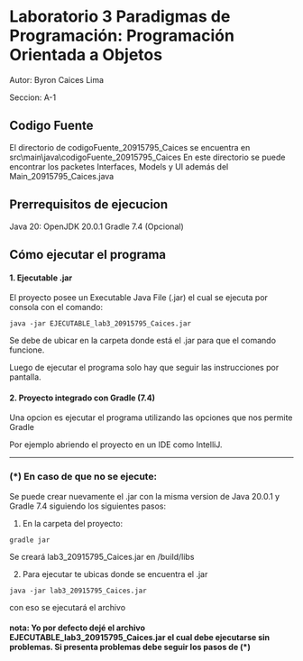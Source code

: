 # Laboratorio 3 Paradigmas de Programación: Programación Orientada a Objetos

Autor: Byron Caices Lima

Seccion: A-1

## Codigo Fuente
El directorio de codigoFuente_20915795_Caices se encuentra en src\main\java\codigoFuente_20915795_Caices
En este directorio se puede encontrar los packetes Interfaces, Models y UI además del Main_20915795_Caices.java

## Prerrequisitos de ejecucion

Java 20: OpenJDK 20.0.1 
Gradle 7.4 (Opcional)

## Cómo ejecutar el programa

#### 1. Ejecutable .jar
El proyecto posee un Executable Java File (.jar) el cual se ejecuta por consola con el comando:
```
java -jar EJECUTABLE_lab3_20915795_Caices.jar
```

Se debe de ubicar en la carpeta donde está el .jar para que el comando funcione.

Luego de ejecutar el programa solo hay que seguir las instrucciones por pantalla.

#### 2. Proyecto integrado con Gradle (7.4)

Una opcion es ejecutar el programa utilizando las opciones que nos permite Gradle

Por ejemplo abriendo el proyecto en un IDE como IntelliJ.

--------------------------------------------------------------------------------

### (*) En caso de que no se ejecute: 
Se puede crear nuevamente el .jar con la misma version de Java 20.0.1 y Gradle 7.4 siguiendo los siguientes pasos:

1. En la carpeta del proyecto:

```
gradle jar
```

Se creará lab3_20915795_Caices.jar en /build/libs

2. Para ejecutar te ubicas donde se encuentra el .jar

```
java -jar lab3_20915795_Caices.jar
```
con eso se ejecutará el archivo

#### nota: Yo por defecto dejé el archivo EJECUTABLE_lab3_20915795_Caices.jar el cual debe ejecutarse sin problemas. Si presenta problemas debe seguir los pasos de (*)

